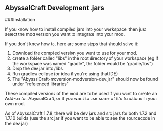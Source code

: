 ## AbyssalCraft Development .jars

###Installation

If you know how to install compiled jars into your workspace, then just select the mod version you want to integrate into your mod.

If you don't know how to, here are some steps that should solve it:

1. Download the compiled version you want to use for your mod.
2. create a folder called "libs" in the root directory of your workspace (eg if the workspace was named "gradle", the folder would be "gradle/libs")
3. Drop the dev jar into /libs
4. Run gradlew eclipse (or idea if you're using that IDE)
5. The "AbyssalCraft-mcversion-modversion-dev.jar" should now be found under "referenced libraries"

These compiled versions of the mod are to be used if you want to create an Add-on for AbyssalCraft, or if you want to use some of it's functions in your own mod.

As of AbyssalCraft 1.7.8, there will be dev jars and src jars for both 1.7.2 and 1.7.10 builds (use the src jar if you want to be able to see the sourcecode in the dev jar)
